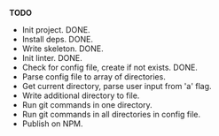 **TODO**

- Init project. DONE.
- Install deps. DONE.
- Write skeleton. DONE.
- Init linter. DONE.
- Check for config file, create if not exists. DONE.
- Parse config file to array of directories.
- Get current directory, parse user input from 'a' flag.
- Write additional directory to file.
- Run git commands in one directory.
- Run git commands in all directories in config file.
- Publish on NPM.
